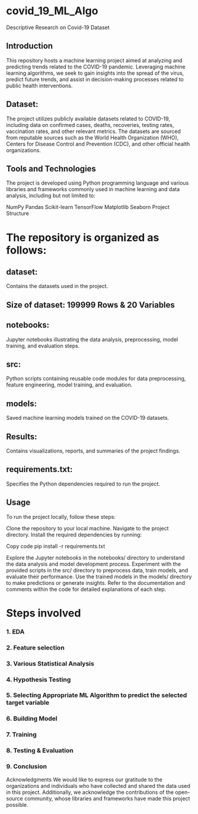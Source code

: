 # covid_19_ML_Algo
Descriptive Research on Covid-19 Dataset


## Introduction

This repository hosts a machine learning project aimed at analyzing and predicting trends related to the COVID-19 pandemic. Leveraging machine learning algorithms, we seek to gain insights into the spread of the virus, predict future trends, and assist in decision-making processes related to public health interventions.



## Dataset: 
The project utilizes publicly available datasets related to COVID-19, including data on confirmed cases, deaths, recoveries, testing rates, vaccination rates, and other relevant metrics. The datasets are sourced from reputable sources such as the World Health Organization (WHO), Centers for Disease Control and Prevention (CDC), and other official health organizations.


## Tools and Technologies
The project is developed using Python programming language and various libraries and frameworks commonly used in machine learning and data analysis, including but not limited to:


NumPy
Pandas
Scikit-learn
TensorFlow
Matplotlib
Seaborn
Project Structure


# The repository is organized as follows:

## dataset: 

Contains the datasets used in the project.

## Size of dataset: 199999 Rows & 20 Variables

## notebooks: 

Jupyter notebooks illustrating the data analysis, preprocessing, model training, and evaluation steps.

## src: 

Python scripts containing reusable code modules for data preprocessing, feature engineering, model training, and evaluation.

## models: 

Saved machine learning models trained on the COVID-19 datasets.

## Results: 

Contains visualizations, reports, and summaries of the project findings.

## requirements.txt: 

Specifies the Python dependencies required to run the project.


## Usage

To run the project locally, follow these steps:

Clone the repository to your local machine.
Navigate to the project directory.
Install the required dependencies by running:

Copy code
pip install -r requirements.txt


Explore the Jupyter notebooks in the notebooks/ directory to understand the data analysis and model development process.
Experiment with the provided scripts in the src/ directory to preprocess data, train models, and evaluate their performance.
Use the trained models in the models/ directory to make predictions or generate insights.
Refer to the documentation and comments within the code for detailed explanations of each step.

# Steps involved
### 1. EDA

### 2. Feature selection

### 3. Various Statistical Analysis

### 4. Hypothesis Testing

### 5. Selecting Appropriate ML Algorithm to predict the selected target variable

### 6. Building Model

### 7. Training

### 8. Testing & Evaluation

### 9. Conclusion

Acknowledgments
We would like to express our gratitude to the organizations and individuals who have collected and shared the data used in this project. Additionally, we acknowledge the contributions of the open-source community, whose libraries and frameworks have made this project possible.


